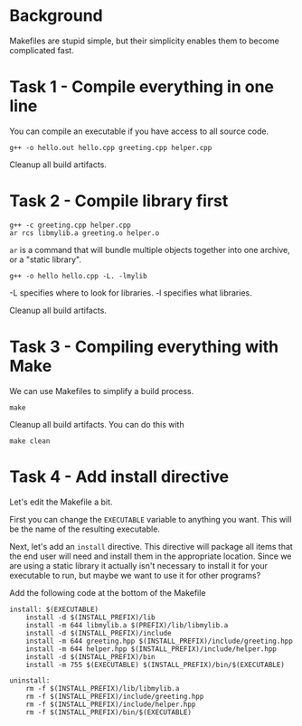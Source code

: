 # Background
Makefiles are stupid simple, but their simplicity enables them to become complicated fast. 

# Task 1 - Compile everything in one line
You can compile an executable if you have access to all source code.
```
g++ -o hello.out hello.cpp greeting.cpp helper.cpp
```

Cleanup all build artifacts.

# Task 2 - Compile library first
```
g++ -c greeting.cpp helper.cpp
ar rcs libmylib.a greeting.o helper.o
```
`ar` is a command that will bundle multiple objects together into one archive, or a "static library".
```
g++ -o hello hello.cpp -L. -lmylib
```
-L specifies where to look for libraries. -l specifies what libraries.

Cleanup all build artifacts.

# Task 3 - Compiling everything with Make

We can use Makefiles to simplify a build process.

```
make
```

Cleanup all build artifacts. You can do this with 
```
make clean
```

# Task 4 - Add install directive
Let's edit the Makefile a bit.

First you can change the `EXECUTABLE` variable to anything you want. This will be the name of the resulting executable.

Next, let's add an `install` directive. This directive will package all items that the end user will need and install them in the appropriate location. Since we are using a static library it actually isn't necessary to install it for your executable to run, but maybe we want to use it for other programs?

Add the following code at the bottom of the Makefile

```
install: $(EXECUTABLE)
	install -d $(INSTALL_PREFIX)/lib
	install -m 644 libmylib.a $(PREFIX)/lib/libmylib.a
	install -d $(INSTALL_PREFIX)/include
	install -m 644 greeting.hpp $(INSTALL_PREFIX)/include/greeting.hpp
	install -m 644 helper.hpp $(INSTALL_PREFIX)/include/helper.hpp
	install -d $(INSTALL_PREFIX)/bin
	install -m 755 $(EXECUTABLE) $(INSTALL_PREFIX)/bin/$(EXECUTABLE)

uninstall:
	rm -f $(INSTALL_PREFIX)/lib/libmylib.a
	rm -f $(INSTALL_PREFIX)/include/greeting.hpp
	rm -f $(INSTALL_PREFIX)/include/helper.hpp
	rm -f $(INSTALL_PREFIX)/bin/$(EXECUTABLE)
```

